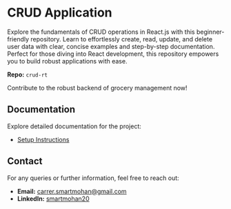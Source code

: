 # CRUD Application
Explore the fundamentals of CRUD operations in React.js with this beginner-friendly repository. Learn to effortlessly create, read, update, and delete user data with clear, concise examples and step-by-step documentation. Perfect for those diving into React development, this repository empowers you to build robust applications with ease.

**Repo:** `crud-rt`

Contribute to the robust backend of grocery management now!

## Documentation

Explore detailed documentation for the project:

- [Setup Instructions](/documentation/SETUP_INSTRUCTIONS.md)

## Contact

For any queries or further information, feel free to reach out:

- **Email:** [carrer.smartmohan@gmail.com](mailto:carrer.smartmohan@gmail.com)
- **LinkedIn:** [smartmohan20](https://www.linkedin.com/in/smartmohan20/)

